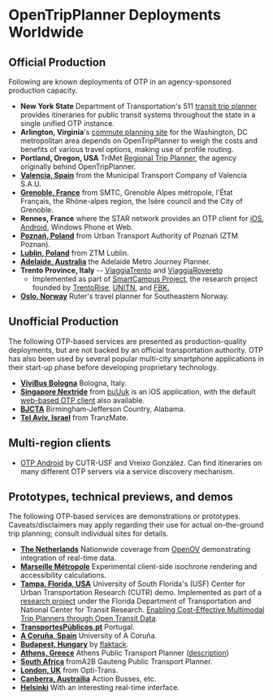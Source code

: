 # OpenTripPlanner Deployments Worldwide

## Official Production

Following are known deployments of OTP in an agency-sponsored production capacity.

* **New York State** Department of Transportation's 511 [transit trip planner](http://511ny.org/tripplanner/default.aspx) provides itineraries for public transit systems throughout the state in a single unified OTP instance.
* **Arlington, Virginia**'s [commute planning site](http://www.carfreea2z.com/) for the Washington, DC metropolitan area depends on OpenTripPlanner to weigh the costs and benefits of various travel options, making use of profile routing.
* **Portland, Oregon, USA** TriMet [Regional Trip Planner](http://ride.trimet.org), the agency originally behind OpenTripPlanner.
* [**Valencia, Spain**](http://www.emtvalencia.es/geoportal/?lang=en_otp) from the Municipal Transport Company of Valencia S.A.U.
* [**Grenoble, France**](http://www.metromobilite.fr/) from SMTC, Grenoble Alpes métropole, l'État Français, the Rhône-alpes region, the Isère council and the City of Grenoble.
* **Rennes, France** where the STAR network provides an OTP client for [iOS](https://itunes.apple.com/us/app/starbusmetro/id899970416?mt=8), [Android](https://play.google.com/store/apps/details?id=com.bookbeo.starbusmetro), Windows Phone et Web.
* [**Poznań, Poland**](http://ztm.poznan.pl/planer) from Urban Transport Authority of Poznań (ZTM Poznan).
* [**Lublin, Poland**](http://lublin.iplaner.pl) from ZTM Lublin.
* [**Adelaide, Australia**](http://jp.adelaidemetro.com.au/opentripplanner-webapp/) the Adelaide Metro Journey Planner.
* **Trento Province, Italy** -- <a href="https://play.google.com/store/apps/details?id=eu.trentorise.smartcampus.viaggiatrento" target="_blank">ViaggiaTrento</a> and <a href="https://play.google.com/store/apps/details?id=eu.trentorise.smartcampus.viaggiarovereto" target="_blank">ViaggiaRovereto</a> 
  - Implemented as part of <a href="http://www.smartcampuslab.it" target="_blank">SmartCampus Project</a>, the research project founded by <a href="http://trentorise.eu" target="_blank">TrentoRise</a>, <a href="http://www.unitn.it" target="_blank">UNITN</a>, and <a href="http://www.fbk.eu" target="_blank">FBK.</a>
* [**Oslo, Norway**](http://ruter.no/reiseplanlegger/) Ruter's travel planner for Southeastern Norway.

## Unofficial Production

The following OTP-based services are presented as production-quality deployments, but are not backed by an official transportation authority. OTP has also been used by several popular multi-city smartphone applications in their start-up phase before developing proprietary technology.

* [**ViviBus Bologna**](http://bologna.vivibus.it) Bologna, Italy.
* [**Singapore Nextride**](https://itunes.apple.com/us/app/nextride-singapore-public/id565103559) from [buUuk](http://www.buuuk.com/) is an iOS application, with the default [web-based OTP client](http://map.nextride.sg/) also available.
* [**BJCTA**](http://www.bjctatripplanner.org) Birmingham-Jefferson Country, Alabama.
* [**Tel Aviv, Israel**](http://www.tranzmate.co.il) from TranzMate.

## Multi-region clients
* [OTP Android](https://play.google.com/store/apps/details?id=edu.usf.cutr.opentripplanner.android) by CUTR-USF and Vreixo González. Can find itineraries on many different OTP servers via a service discovery mechanism.

## Prototypes, technical previews, and demos

The following OTP-based services are demonstrations or prototypes. Caveats/disclaimers may apply regarding their use for actual on-the-ground trip planning; consult individual sites for details.

* [**The Netherlands**](http://opentripplanner.nl/index.html) Nationwide coverage from [OpenOV](http://openov.nl/) demonstrating integration of real-time data.
* [**Marseille Métropole**](http://62.210.125.178/demo/master/marseille/) Experimental client-side isochrone rendering and accessibility calculations.
* [**Tampa, Florida, USA**](http://opentripplanner.usf.edu/) University of South Florida's (USF) Center for Urban Transportation Research (CUTR) demo. Implemented as part of a [research project](http://www.locationaware.usf.edu/ongoing-research/open-transit-data/) under the Florida Department of Transportation and National Center for Transit Research. [Enabling Cost-Effective Multimodal Trip Planners through Open Transit Data](http://www.nctr.usf.edu/2011/05/enabling-cost-effective-multimodal-trip-planners-through-open-transit-data-2/).
* [**TransportesPúblicos.pt**](http://transportespublicos.pt) Portugal.
* [**A Coruña, Spain**](http://galadriel.dc.fi.udc.es:8080/opentripplanner-webapp/) University of A Coruña.
* [**Budapest, Hungary**](http://otp.flaktack.net) by [flaktack](https://github.com/flaktack).
* [**Athens, Greece**](http://zee.gr/bus/) Athens Public Transport Planner ([description](http://entropy.disconnect.me.uk/2012/01/athens-public-transport-planner.html))
* [**South Africa**](http://app.fromA2B.co.za) fromA2B Gauteng Public Transport Planner.
* [**London, UK**](http://london.optitrans.net/) from Opti-Trans.
* [**Canberra, Austrailia**](http://bus.lambdacomplex.org/tripPlanner.php) Action Busses, etc.
* [**Helsinki**](http://dev.hsl.fi/navigator-proto/) With an interesting real-time interface.
